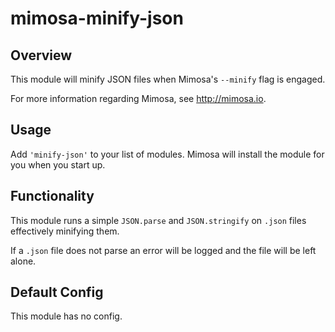 mimosa-minify-json
===========
## Overview

This module will minify JSON files when Mimosa's `--minify` flag is engaged.

For more information regarding Mimosa, see http://mimosa.io.

## Usage

Add `'minify-json'` to your list of modules. Mimosa will install the module for you when you start up.

## Functionality

This module runs a simple `JSON.parse` and `JSON.stringify` on `.json` files effectively minifying them.

If a `.json` file does not parse an error will be logged and the file will be left alone.

## Default Config

This module has no config.